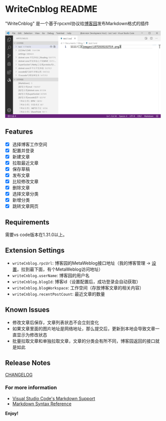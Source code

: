 # WriteCnblog README

"WriteCnblog" 是一个基于rpcxml协议给[博客园](http://www.cnblogs.com/)发布Markdown格式的插件

![](resources/home.JPG)

## Features

- [X]  选择博客工作空间
- [X]  配置并登录
- [X]  新建文章
- [X]  拉取最近文章
- [X]  保存草稿
- [X]  发布文章
- [X]  比较修改文章
- [X]  删除文章
- [X]  选择文章分类
- [X]  新增分类
- [X]  跳转文章网页

## Requirements

需要vs code版本在1.31.0以上。

## Extension Settings

* `writeCnblog.rpcUrl`: 博客园的MetaWeblog接口地址（我的博客管理 -> [设置](https://i.cnblogs.com/Configure.aspx)，拉到最下面，有个MetaWeblog访问地址）
* `writeCnblog.userName`: 博客园的用户名
* `writeCnblog.blogId`: 博客id（设置配置后，成功登录会自动获取）
* `writeCnblog.blogWorkspace`: 工作空间（存放博客文章的相关内容）
* `writeCnblog.recentPostCount`: 最近文章的数量

## Known Issues

- 修改文章后保存，文章列表状态不会立刻变化
- 如果文章里面的图片地址是网络地址，那么提交后，更新到本地会导致文章一直显示为修改状态
- 批量拉取文章和单独拉取文章，文章的分类会有所不同，博客园返回的接口就是如此

## Release Notes

[CHANGELOG](CHANGELOG.md)


### For more information

* [Visual Studio Code's Markdown Support](http://code.visualstudio.com/docs/languages/markdown)
* [Markdown Syntax Reference](https://help.github.com/articles/markdown-basics/)

**Enjoy!**
